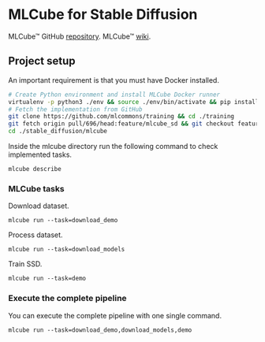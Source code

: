 # MLCube for Stable Diffusion

MLCube™ GitHub [repository](https://github.com/mlcommons/mlcube). MLCube™ [wiki](https://mlcommons.github.io/mlcube/).

## Project setup

An important requirement is that you must have Docker installed.

```bash
# Create Python environment and install MLCube Docker runner 
virtualenv -p python3 ./env && source ./env/bin/activate && pip install mlcube-docker
# Fetch the implementation from GitHub
git clone https://github.com/mlcommons/training && cd ./training
git fetch origin pull/696/head:feature/mlcube_sd && git checkout feature/mlcube_sd
cd ./stable_diffusion/mlcube
```

Inside the mlcube directory run the following command to check implemented tasks.

```shell
mlcube describe
```

### MLCube tasks

Download dataset.

```shell
mlcube run --task=download_demo
```

Process dataset.

```shell
mlcube run --task=download_models
```

Train SSD.

```shell
mlcube run --task=demo
```

### Execute the complete pipeline

You can execute the complete pipeline with one single command.

```shell
mlcube run --task=download_demo,download_models,demo
```